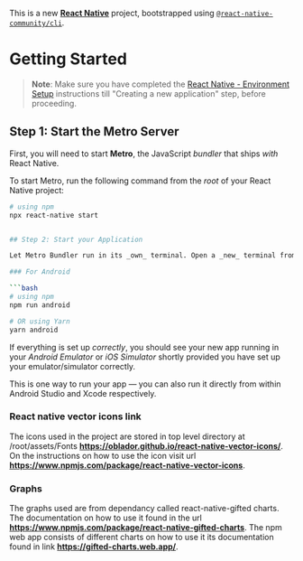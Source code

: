 This is a new [**React Native**](https://reactnative.dev) project, bootstrapped using [`@react-native-community/cli`](https://github.com/react-native-community/cli).

# Getting Started

>**Note**: Make sure you have completed the [React Native - Environment Setup](https://reactnative.dev/docs/environment-setup) instructions till "Creating a new application" step, before proceeding.

## Step 1: Start the Metro Server

First, you will need to start **Metro**, the JavaScript _bundler_ that ships _with_ React Native.

To start Metro, run the following command from the _root_ of your React Native project:

```bash
# using npm
npx react-native start


## Step 2: Start your Application

Let Metro Bundler run in its _own_ terminal. Open a _new_ terminal from the _root_ of your React Native project. Run the following command to start your _Android_ or _iOS_ app:

### For Android

```bash
# using npm
npm run android

# OR using Yarn
yarn android
```


If everything is set up _correctly_, you should see your new app running in your _Android Emulator_ or _iOS Simulator_ shortly provided you have set up your emulator/simulator correctly.

This is one way to run your app — you can also run it directly from within Android Studio and Xcode respectively.

### React native vector icons link
The icons used in the project are stored in top level directory at /root/assets/Fonts **https://oblador.github.io/react-native-vector-icons/**.
On the instructions on how to use the icon visit url **https://www.npmjs.com/package/react-native-vector-icons**.

###  Graphs
The graphs used are from dependancy called react-native-gifted charts. The documentation on how to use it found in the url **https://www.npmjs.com/package/react-native-gifted-charts**. The npm web app consists of different charts on how to use it its documentation found in link **https://gifted-charts.web.app/**.
